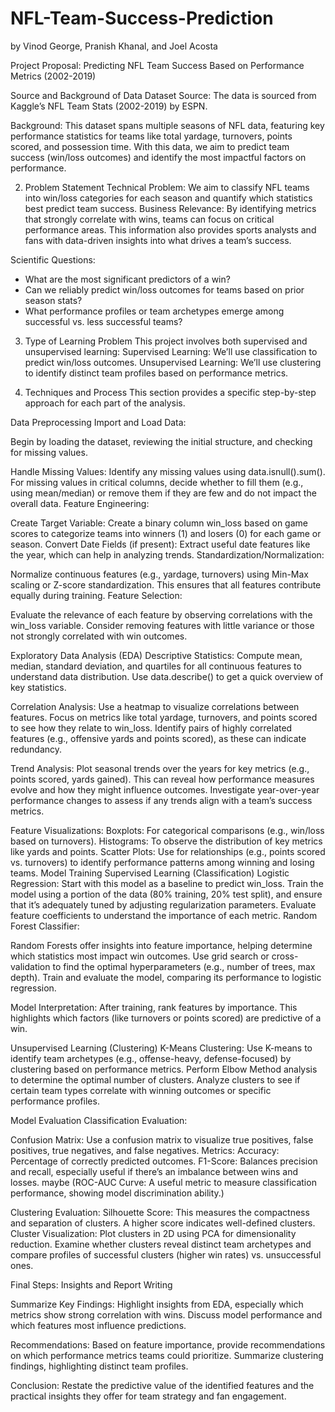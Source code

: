 # NFL-Team-Success-Prediction
by Vinod George, Pranish Khanal, and Joel Acosta

Project Proposal: Predicting NFL Team Success Based on Performance Metrics (2002-2019)

Source and Background of Data
Dataset Source: The data is sourced from Kaggle’s NFL Team Stats (2002-2019) by ESPN.

Background: This dataset spans multiple seasons of NFL data, featuring key performance statistics for teams like total yardage, turnovers, points scored, and possession time. With this data, we aim to predict team success (win/loss outcomes) and identify the most impactful factors on performance.

2. Problem Statement
Technical Problem: We aim to classify NFL teams into win/loss categories for each season and quantify which statistics best predict team success.
Business Relevance: By identifying metrics that strongly correlate with wins, teams can focus on critical performance areas. This information also provides sports analysts and fans with data-driven insights into what drives a team’s success.

Scientific Questions:
- What are the most significant predictors of a win?
- Can we reliably predict win/loss outcomes for teams based on prior season stats?
- What performance profiles or team archetypes emerge among successful vs. less successful teams?

3. Type of Learning Problem
This project involves both supervised and unsupervised learning:
Supervised Learning: We’ll use classification to predict win/loss outcomes.
Unsupervised Learning: We’ll use clustering to identify distinct team profiles based on performance metrics.

4. Techniques and Process
This section provides a specific step-by-step approach for each part of the analysis.

Data Preprocessing
Import and Load Data:

Begin by loading the dataset, reviewing the initial structure, and checking for missing values.

Handle Missing Values:
Identify any missing values using data.isnull().sum().
For missing values in critical columns, decide whether to fill them (e.g., using mean/median) or remove them if they are few and do not impact the overall data.
Feature Engineering:

Create Target Variable: Create a binary column win_loss based on game scores to categorize teams into winners (1) and losers (0) for each game or season.
Convert Date Fields (if present): Extract useful date features like the year, which can help in analyzing trends.
Standardization/Normalization:

Normalize continuous features (e.g., yardage, turnovers) using Min-Max scaling or Z-score standardization. This ensures that all features contribute equally during training.
Feature Selection:

Evaluate the relevance of each feature by observing correlations with the win_loss variable. Consider removing features with little variance or those not strongly correlated with win outcomes.

Exploratory Data Analysis (EDA)
Descriptive Statistics:
Compute mean, median, standard deviation, and quartiles for all continuous features to understand data distribution.
Use data.describe() to get a quick overview of key statistics.

Correlation Analysis:
Use a heatmap to visualize correlations between features. Focus on metrics like total yardage, turnovers, and points scored to see how they relate to win_loss.
Identify pairs of highly correlated features (e.g., offensive yards and points scored), as these can indicate redundancy.

Trend Analysis:
Plot seasonal trends over the years for key metrics (e.g., points scored, yards gained). This can reveal how performance measures evolve and how they might influence outcomes.
Investigate year-over-year performance changes to assess if any trends align with a team’s success metrics.

Feature Visualizations:
Boxplots: For categorical comparisons (e.g., win/loss based on turnovers).
Histograms: To observe the distribution of key metrics like yards and points.
Scatter Plots: Use for relationships (e.g., points scored vs. turnovers) to identify performance patterns among winning and losing teams.
Model Training
Supervised Learning (Classification)
Logistic Regression: Start with this model as a baseline to predict win_loss.
Train the model using a portion of the data (80% training, 20% test split), and ensure that it’s adequately tuned by adjusting regularization parameters.
Evaluate feature coefficients to understand the importance of each metric.
Random Forest Classifier:

Random Forests offer insights into feature importance, helping determine which statistics most impact win outcomes.
Use grid search or cross-validation to find the optimal hyperparameters (e.g., number of trees, max depth).
Train and evaluate the model, comparing its performance to logistic regression.

Model Interpretation:
After training, rank features by importance. This highlights which factors (like turnovers or points scored) are predictive of a win.

Unsupervised Learning (Clustering)
K-Means Clustering:
Use K-means to identify team archetypes (e.g., offense-heavy, defense-focused) by clustering based on performance metrics.
Perform Elbow Method analysis to determine the optimal number of clusters.
Analyze clusters to see if certain team types correlate with winning outcomes or specific performance profiles.

Model Evaluation
Classification Evaluation:

Confusion Matrix: Use a confusion matrix to visualize true positives, false positives, true negatives, and false negatives.
Metrics:
Accuracy: Percentage of correctly predicted outcomes.
F1-Score: Balances precision and recall, especially useful if there’s an imbalance between wins and losses.
maybe (ROC-AUC Curve: A useful metric to measure classification performance, showing model discrimination ability.)

Clustering Evaluation:
Silhouette Score: This measures the compactness and separation of clusters. A higher score indicates well-defined clusters.
Cluster Visualization: Plot clusters in 2D using PCA for dimensionality reduction. Examine whether clusters reveal distinct team archetypes and compare profiles of successful clusters (higher win rates) vs. unsuccessful ones.

Final Steps: Insights and Report Writing

Summarize Key Findings:
Highlight insights from EDA, especially which metrics show strong correlation with wins.
Discuss model performance and which features most influence predictions.

Recommendations:
Based on feature importance, provide recommendations on which performance metrics teams could prioritize.
Summarize clustering findings, highlighting distinct team profiles.

Conclusion:
Restate the predictive value of the identified features and the practical insights they offer for team strategy and fan engagement.

